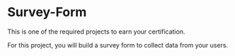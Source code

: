 # Survey-Form
 This is one of the required projects to earn your certification.
 
 For this project, you will build a survey form to collect data from your users.
 
